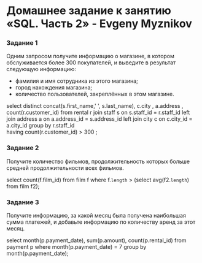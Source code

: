 # Домашнее задание к занятию «SQL. Часть 2» - Evgeny Myznikov

### Задание 1
Одним запросом получите информацию о магазине, в котором обслуживается более 300 покупателей, и выведите в результат следующую информацию: 
- фамилия и имя сотрудника из этого магазина;
- город нахождения магазина;
- количество пользователей, закреплённых в этом магазине.

select distinct concat(s.first_name,' ', s.last_name), c.city , a.address , count(r.customer_id) 
from rental r
join staff s on s.staff_id = r.staff_id
left join address a on a.address_id = s.address_id
left join city c on c.city_id = a.city_id 
group by r.staff_id  
having count(r.customer_id) > 300 ;

### Задание 2
Получите количество фильмов, продолжительность которых больше средней продолжительности всех фильмов.

select count(f.film_id) 
from film f
where f.`length` > (select avg(f2.`length`) from film f2);

### Задание 3
Получите информацию, за какой месяц была получена наибольшая сумма платежей, и добавьте информацию по количеству аренд за этот месяц.

select month(p.payment_date), sum(p.amount), count(p.rental_id)
from payment p
where month(p.payment_date) = 7 
group by month(p.payment_date);

